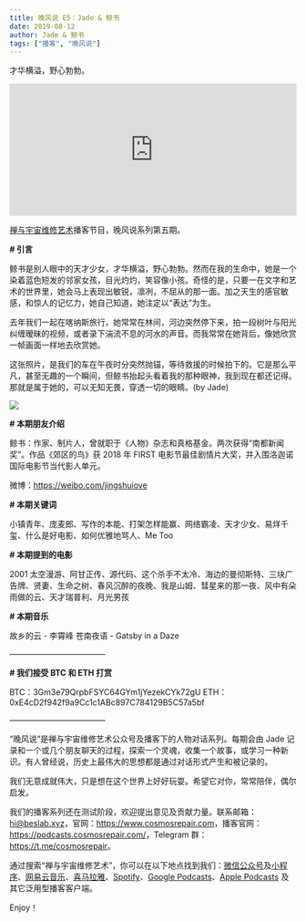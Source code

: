```yaml
---
title: 晚风说 E5：Jade & 鲸书
date: 2019-08-12
author: Jade & 鲸书
tags: ["播客", "晚风说"]
---
```


才华横溢，野心勃勃。

<!--more-->

<iframe src="https://open.spotify.com/embed-podcast/episode/1DtezixXNx3avOZ5fvV0cy" width="100%" height="232" frameborder="0" allowtransparency="true" allow="encrypted-media"></iframe>

[禅与宇宙维修艺术](https://www.cosmosrepair.com)播客节目，晚风说系列第五期。

**# 引言**
 
鲸书是别人眼中的天才少女，才华横溢，野心勃勃。然而在我的生命中，她是一个染着蓝色短发的邻家女孩，目光灼灼，笑容像小孩。奇怪的是，只要一在文字和艺术的世界里，她会马上表现出敏锐，凛冽，不屈从的那一面。加之天生的感官敏感，和惊人的记忆力，她自己知道，她注定以“表达”为生。

去年我们一起在喀纳斯旅行，她常常在林间，河边突然停下来，拍一段树叶与阳光纠缠暧昧的视频，或者录下湍流不息的河水的声音。而我常常在她背后，像她欣赏一帧画面一样地去欣赏她。

这张照片，是我们的车在午夜时分突然抛锚，等待救援的时候拍下的。它是那么平凡，甚至无趣的一个瞬间，但鲸书抬起头看着我的那种眼神，我到现在都还记得。那就是属于她的，可以无知无畏，穿透一切的眼睛。(by Jade)

![](https://cosmosrepair-1257028016.cos.ap-beijing.myqcloud.com/2019-08-11-IMG_3998.JPG)

**# 本期朋友介绍**

鲸书：作家、制片人，曾就职于《人物》杂志和真格基金。两次获得“南都新闻奖”。作品《郊区的鸟》获 2018 年 FIRST 电影节最佳剧情片大奖，并入围洛迦诺国际电影节当代影人单元。

微博：<https://weibo.com/jingshuiove>

**# 本期关键词**

小镇青年、庞麦郎、写作的本能、打架怎样能赢、网络霸凌、天才少女、易烊千玺、什么是好电影、如何优雅地骂人、Me Too

**# 本期提到的电影**

2001 太空漫游、阿甘正传、源代码、这个杀手不太冷、海边的曼彻斯特、三块广告牌、贤妻、生命之树、春风沉醉的夜晚、我是山姆、彗星来的那一夜、风中有朵雨做的云、天才瑞普利、月光男孩

**# 本期音乐**

故乡的云 - 李霄峰
苍南夜语 - Gatsby in a Daze

————————————

**# 我们接受 BTC 和 ETH 打赏**

BTC：3Gm3e79QrpbFSYC64GYm1jYezekCYk72gU
ETH：0xE4cD2f942f9a9Cc1c1ABc897C784129B5C57a5bf

————————————

“晚风说”是禅与宇宙维修艺术公众号及播客下的人物对话系列。每期会由 Jade 记录和一个或几个朋友聊天的过程，探索一个灵魂，收集一个故事，或学习一种新识。有人曾经说，历史上最伟大的思想都是通过对话形式产生和被记录的。

我们无意成就伟大，只是想在这个世界上好好玩耍。希望它对你，常常陪伴，偶尔启发。

我们的播客系列还在测试阶段，欢迎提出意见及贡献力量。联系邮箱：<hi@beslab.xyz>，官网：<https://www.cosmosrepair.com>，播客官网：<https://podcasts.cosmosrepair.com/>，Telegram 群：<https://t.me/cosmosrepair>。

通过搜索“禅与宇宙维修艺术”，你可以在以下地点找到我们：[微信公众号](https://cosmosrepair-1257028016.cos.ap-beijing.myqcloud.com/2019-08-04-qrcode_for_gh_9a7e409c3696_430.jpg)及[小程序](https://cosmosrepair-1257028016.cos.ap-beijing.myqcloud.com/2019-08-04-gh_ec0187a9be05_430.jpg)、[网易云音乐](https://music.163.com/#/djradio?id=793651380)、[喜马拉雅](https://www.ximalaya.com/zhubo/182662946/)、[Spotify](https://open.spotify.com/show/5SfJxMPMoqbGc2zG8ouiuD?si=QcavW9VXQiKTkTuBuWU8nA)、[Google Podcasts](https://podcasts.google.com/?feed=aHR0cHM6Ly9wb2RjYXN0cy5jb3Ntb3NyZXBhaXIuY29tL3Jzcw%3D%3D)、[Apple Podcasts](https://podcasts.apple.com/podcast/id1475254987) 及其它泛用型播客客户端。

Enjoy！
